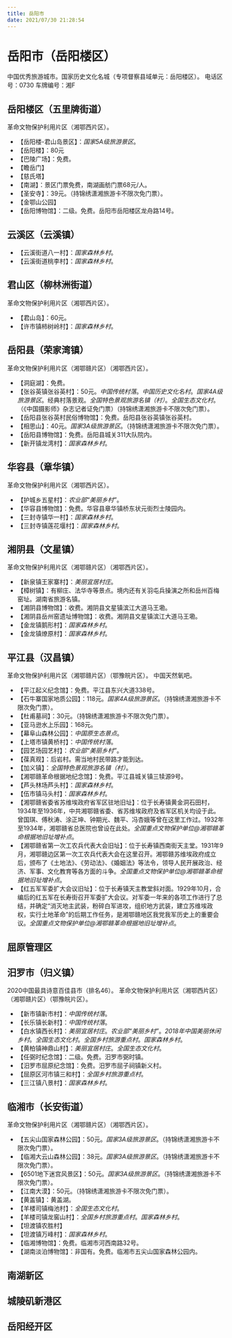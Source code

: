 ```yaml
---
title: 岳阳市
date: 2021/07/30 21:28:54
---
```


# 岳阳市（岳阳楼区）
中国优秀旅游城市。国家历史文化名城（专项督察县域单元：岳阳楼区）。
电话区号：0730
车牌编号：湘F
## 岳阳楼区（五里牌街道）
革命文物保护利用片区（湘鄂西片区）。
* 【岳阳楼-君山岛景区】：*国家5A级旅游景区*。
* 【岳阳楼】：80元
* 【巴陵广场】：免费。
* 【瞻岳门】
* 【慈氏塔】
* 【南湖】：景区门票免费，南湖画舫门票68元/人。
* 【圣安寺】：39元。（持锦绣潇湘旅游卡不限次免门票）。
* 【金鄂山公园】
* 【岳阳博物馆】：二级。免费。岳阳市岳阳楼区龙舟路14号。
## 云溪区（云溪镇）
* 【云溪街道八一村】：*国家森林乡村*。
* 【云溪街道桃李村】：*国家森林乡村*。
## 君山区（柳林洲街道）
革命文物保护利用片区（湘鄂西片区）。
* 【君山岛】：60元。
* 【许市镇柿树岭村】：*国家森林乡村*。
## 岳阳县（荣家湾镇）
革命文物保护利用片区（湘鄂赣片区）（湘鄂西片区）。
* 【洞庭湖】：免费。
* 【张谷英镇张谷英村】：50元。*中国传统村落*。*中国历史文化名村*。*国家4A级旅游景区*。经典村落景观。*全国特色景观旅游名镇（村）*。*全国生态文化村*。（《中国摄影师》杂志记者证免门票）（持锦绣潇湘旅游卡不限次免门票）。
* 【岳阳县张谷英村民俗博物馆】：免费。岳阳县张谷英镇张谷英村。
* 【相思山】：40元。*国家3A级旅游景区*。（持锦绣潇湘旅游卡不限次免门票）。
* 【岳阳县博物馆】：免费。岳阳县城关311大队院内。
* 【新开镇龙湾村】：*国家森林乡村*。
## 华容县（章华镇）
革命文物保护利用片区（湘鄂西片区）。
* 【护城乡五星村】：*农业部“美丽乡村”*。
* 【华容县博物馆】：免费。华容县章华镇桥东状元街烈士陵园内。
* 【三封寺镇华一村】：*国家森林乡村*。
* 【三封寺镇莲花堰村】：*国家森林乡村*。
## 湘阴县（文星镇）
革命文物保护利用片区（湘鄂赣片区）（湘鄂西片区）。
* 【新泉镇王家寨村】：*美丽宜居村庄*。
* 【樟树镇】：有柳庄、法华寺等景点。境内还有关羽屯兵操演之所和岳州百梅窑址。湖南省旅游名镇。
* 【湘阴县博物馆】：收费。湘阴县文星镇滨江大道马王墈。
* 【湘阴县岳州窑遗址博物馆】：收费。湘阴县文星镇滨江大道马王墈。
* 【金龙镇鹅形村】：*国家森林乡村*。
* 【金龙镇燎原村】：*国家森林乡村*。
## 平江县（汉昌镇）
革命文物保护利用片区（湘鄂赣片区）（鄂豫皖片区）。
中国天然氧吧。
* 【平江起义纪念馆】：免费。平江县东兴大道338号。
* 【石牛寨国家地质公园】：118元。*国家4A级旅游景区*。（持锦绣潇湘旅游卡不限次免门票）。
* 【杜甫墓祠】：30元。（持锦绣潇湘旅游卡不限次免门票）。
* 【亚马逊水上乐园】：168元。
* 【幕阜山森林公园】：*中国原生态景点*。
* 【上塔市镇黄桥村】：*中国传统村落*。
* 【园艺场园艺村】：*农业部“美丽乡村”*。
* 【葆真观】：后岩村。需当地村民带路才能到达。
* 【加义镇】：*全国特色景观旅游名镇（村）*。
* 【湘鄂赣革命根据地纪念馆】：免费。平江县城关镇三犊源9号。
* 【芦头林场芦头村】：*国家森林乡村*。
* 【伍市镇马头村】：*国家森林乡村*。
* 【湘鄂赣省委省苏维埃政府省军区驻地旧址】：位于长寿镇黄金洞石田村，1934年至1936年，中共湘鄂赣省委、省苏维埃政府及省军区机关均设于此。曾国琪、傅秋涛、涂正坤、钟期光、魏平、冯杏娥等曾在这里工作过。1932年至1934年，湘鄂赣省总医院也曾设在此处。*全国重点文物保护单位@湘鄂赣革命根据地旧址增补点*。
* 【湘鄂赣省第一次工农兵代表大会旧址】：位于长寿镇西南街天主堂。1931年9月，湘鄂赣边区第一次工农兵代表大会在这里召开。湘鄂赣苏维埃政府成立后，颁布了《土地法》、《劳动法》、《婚姻法》等法令，领导人民开展政治、经济、军事、文化教育等各方面的斗争。*全国重点文物保护单位@湘鄂赣革命根据地旧址增补点*。
* 【红五军军委扩大会议旧址】：位于长寿镇天主教堂斜对面。1929年10月，合编后的红五军在长寿街召开军委扩大会议。对军委一年来的各项工作进行了总结，并确定“消灭地主武装，粉碎白军进攻，组织地方武装，建立苏维埃政权，实行土地革命”的后期工作任务，是湘鄂赣地区我党我军历史上的重要会议。*全国重点文物保护单位@湘鄂赣革命根据地旧址增补点*。
## 屈原管理区
## 汨罗市（归义镇）
2020中国最具诗意百佳县市（排名46）。
革命文物保护利用片区（湘鄂西片区）（湘鄂赣片区）（鄂豫皖片区）。
* 【新市镇新市村】：*中国传统村落*。
* 【长乐镇长新村】：*中国传统村落*。
* 【白水镇西长村】：*美丽宜居村庄*。*农业部“美丽乡村”*。*2018年中国美丽休闲乡村*。*全国生态文化村*。*全国乡村旅游重点村*。*国家森林乡村*。
* 【黄柏镇神鼎山村】：*美丽宜居村庄*。*全国生态文化村*。
* 【任弼时纪念馆】：二级。免费。汨罗市弼时镇。
* 【汨罗市屈原纪念馆】：免费。汨罗市屈子祠镇新义村。
* 【屈原区河市镇三和村】：*全国乡村旅游重点村*。
* 【三江镇八景村】：*国家森林乡村*。
## 临湘市（长安街道）
革命文物保护利用片区（湘鄂赣片区）（湘鄂西片区）。
* 【五尖山国家森林公园】：50元。*国家3A级旅游景区*。（持锦绣潇湘旅游卡不限次免门票）。
* 【临湘大云山森林公园】：38元。*国家3A级旅游景区*。（持锦绣潇湘旅游卡不限次免门票）。
* 【6501地下迷宫风景区】：50元。*国家3A级旅游景区*。（持锦绣潇湘旅游卡不限次免门票）。
* 【江南大漠】：50元。（持锦绣潇湘旅游卡不限次免门票）。
* 【黄盖镇】：黄盖湖。
* 【羊楼司镇梅池村】：*全国生态文化村*。
* 【羊楼司镇龙窖山村】：*全国乡村旅游重点村*。*国家森林乡村*。
* 【坦渡镇农胜村】
* 【坦渡镇万峰村】：*国家森林乡村*。
* 【临湘博物馆】：免费。临湘市河西南路32号。
* 【湖南淡泊博物馆】：非国有。免费。临湘市五尖山国家森林公园内。
## 南湖新区
## 城陵矶新港区
## 岳阳经开区
